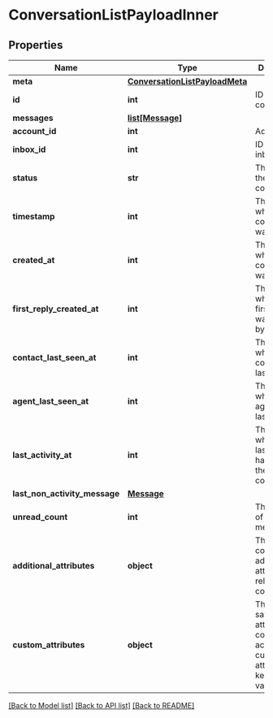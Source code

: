 # ConversationListPayloadInner

## Properties
Name | Type | Description | Notes
------------ | ------------- | ------------- | -------------
**meta** | [**ConversationListPayloadMeta**](ConversationListPayloadMeta.md) |  | [optional] 
**id** | **int** | ID of the conversation | [optional] 
**messages** | [**list[Message]**](Message.md) |  | [optional] 
**account_id** | **int** | Account Id | [optional] 
**inbox_id** | **int** | ID of the inbox | [optional] 
**status** | **str** | The status of the conversation | [optional] 
**timestamp** | **int** | The time at which conversation was created | [optional] 
**created_at** | **int** | The time at which conversation was created | [optional] 
**first_reply_created_at** | **int** | The time at which the first reply was created by the agent | [optional] 
**contact_last_seen_at** | **int** | The time at which the contact was last seen | [optional] 
**agent_last_seen_at** | **int** | The time at which the agent was last seen | [optional] 
**last_activity_at** | **int** | The time at which the last activity happened in the conversation | [optional] 
**last_non_activity_message** | [**Message**](Message.md) |  | [optional] 
**unread_count** | **int** | The number of unread messages | [optional] 
**additional_attributes** | **object** | The object containing additional attributes related to the conversation | [optional] 
**custom_attributes** | **object** | The object to save custom attributes for conversation, accepts custom attributes key and value | [optional] 

[[Back to Model list]](../README.md#documentation-for-models) [[Back to API list]](../README.md#documentation-for-api-endpoints) [[Back to README]](../README.md)

